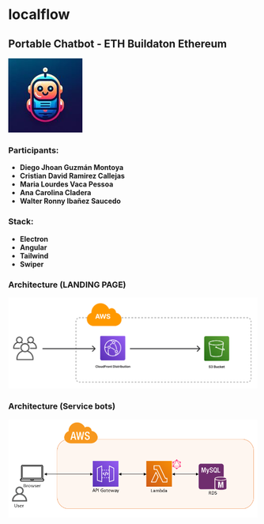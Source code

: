 # localflow
## Portable Chatbot - ETH Buildaton Ethereum

 ![Logo](assets/localflow_icon.jpeg)


### Participants:
- **Diego Jhoan Guzmán Montoya**
- **Cristian David Ramirez Callejas**
- **Maria Lourdes Vaca Pessoa**
- **Ana Carolina Cladera**
- **Walter Ronny Ibañez Saucedo**

### Stack:
- **Electron**
- **Angular**
- **Tailwind**
- **Swiper**

### Architecture (LANDING PAGE)
![Architecture](assets/architecture.png)

### Architecture (Service bots)
![services](assets/it_backend.png)